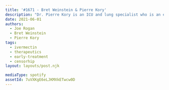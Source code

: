 ```yaml
---
title: '#1671 - Bret Weinstein & Pierre Kory'
description: "Dr. Pierre Kory is an ICU and lung specialist who is an expert on the use of the drug ivermectin to treat COVID-19. Bret Weinstein is an evolutionary biologist, visiting fellow at Princeton, host of the DarkHorse podcast, and co-author (with his wife, Heather Heying) of the forthcoming \"A Hunter-Gatherer's Guide to the 21st Century.\""
date: 2021-06-01
authors:
  - Joe Rogan
  - Bret Weinstein
  - Pierre Kory
tags:
  - ivermectin
  - therapeutics
  - early-treatment
  - censorhip
layout: layouts/post.njk

mediaType: spotify
assetId: 7uVXKgE6eLJKMXkETwcw0D
---
```


